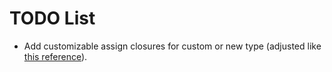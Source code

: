 # TODO List

- Add customizable assign closures for custom or new type (adjusted like [this reference](https://github.com/mitchellh/mapstructure/blob/4664f9ee512b4dfa71b501c4960d469c205b2cf1/mapstructure.go#L431)).